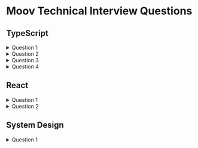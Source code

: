 # Moov Technical Interview Questions

## TypeScript

<details>
  <summary>
    Question 1
  </summary>

  Complete the following types:

  - An array that contains numbers.

  ```TS
  type NumberArray = ;
  ```

  - An array that contains numbers and/or strings.

  ```TS
  type MixedArray = ;
  ```

  An array that contains numbers or an array that contains strings.

  ```TS
  type NumberOrStringArray = ;
  ```

  - An array that contains exactly three numbers.

  ```TS
  type NumberThing = ;
  ```
</details>

<details>
  <summary>
    Question 2
  </summary>

  Here are two interfaces to compare:

  ```TS
  interface PropsA {
    readonly data?: DataType;
  }
  ```

  ```TS
  interface PropsB {
    readonly data: DataType | undefined;
  }
  ```

  - What is the difference between `?` and `undefined` for the prop field `data`?
</details>

<details>
  <summary>
    Question 3
  </summary>

  Here is a utility function:

  ```TS
  const isObject = (value: unknown): value is object => typeof value === 'object';
  ```

  * What is the type `unknown`? How does it differ from `any`?

  * What does `value is object` do?

  * Can you spot any issues with out implementation?
</details>

<details>
  <summary>
    Question 4
  </summary>

  Here is another utility function:

  ```TS
  const pop = (value: number[]): [number, number[]] => {
      const [first, ...rest] = value;

      return [first, rest];
  }
  ```

  * Explain what the function is doing.

  * The TypeScript compiler shows _no static errors_ with this code, but it has a bug. What is the bug?
</details>

## React

<details>
  <summary>
    Question 1
  </summary>

  A Junior engineer has submitted this code to you for review.

  ```TSX
  type PropsDataType = {
    readonly id: string;
  }

  type CompDataType = {
    readonly id: number;
  }

  interface ComponentProps {
    readonly data: PropsDataType;
  }

  export const Component = (props: ComponentProps) => {
    const convertData = (propsData: PropsDataType): CompDataType => ({ id: Number.parseInt(propsData) });

    const [data, setData] = useState(convertData(props.data));

    useEffect(() => {
      setData(convertData);
    }, [props.data, convertData]);

    return (
      <div>{data}</div>
    );
  }
  ```

  - Please list any issues you see with this code.
</details>

<details>
  <summary>
    Question 2
  </summary>

  React has some lesser-used hooks.

  - When would you use `React.useCallback()`?
</details>

## System Design

<details>
  <summary>
    Question 1
  </summary>
  
  Moov is about to...move...into its shiny new Headquarters at 100 Mill, but the management company is behind schedule. They need to find a capable coder to write the software that manages the parking garage and they want you to do it.

  - Please design the back end needed to build this software.
</details>
